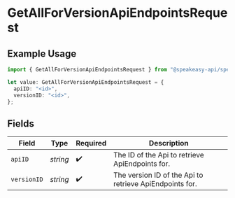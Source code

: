 # GetAllForVersionApiEndpointsRequest

## Example Usage

```typescript
import { GetAllForVersionApiEndpointsRequest } from "@speakeasy-api/speakeasy-client-sdk-typescript/sdk/models/operations";

let value: GetAllForVersionApiEndpointsRequest = {
  apiID: "<id>",
  versionID: "<id>",
};
```

## Fields

| Field                                                   | Type                                                    | Required                                                | Description                                             |
| ------------------------------------------------------- | ------------------------------------------------------- | ------------------------------------------------------- | ------------------------------------------------------- |
| `apiID`                                                 | *string*                                                | :heavy_check_mark:                                      | The ID of the Api to retrieve ApiEndpoints for.         |
| `versionID`                                             | *string*                                                | :heavy_check_mark:                                      | The version ID of the Api to retrieve ApiEndpoints for. |